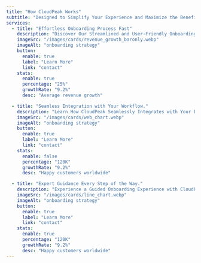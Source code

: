 ```yaml
---
title: "How CloudPeak Works"
subtitle: "Designed to Simplify Your Experience and Maximize the Benefits of CloudPeak's Innovative Features"
services:
  - title: "Effortless Onboarding Process Fast"
    description: "Discover Our Streamlined and User-Friendly Onboarding Process, Designed to Get You Up and Running Quickly and Efficiently."
    imageSrc: "/images/cards/revenue_growth_baronly.webp"
    imageAlt: "onboarding strategy"
    button:
      enable: true
      label: "Learn More"
      link: "contact"
    stats:
      enable: true
      percentage: "25%"
      growthRate: "9.2%"
      desc: "Average revenue growth"

  - title: "Seamless Integration with Your Workflow."
    description: "Learn How CloudPeak Seamlessly Integrates with Your Existing Systems and Processes, Ensuring Minimal Maximum Efficiency."
    imageSrc: "/images/cards/web_chart.webp"
    imageAlt: "onboarding strategy"
    button:
      enable: true
      label: "Learn More"
      link: "contact"
    stats:
      enable: false
      percentage: "120K"
      growthRate: "9.2%"
      desc: "Happy customers worldwide"

  - title: "Expert Guidance Every Step of the Way."
    description: "Experience a Guided Onboarding Experience with CloudPeak, Where Our Expert Team Provides Personalized Support and Assistance."
    imageSrc: "/images/cards/line_chart.webp"
    imageAlt: "onboarding strategy"
    button:
      enable: true
      label: "Learn More"
      link: "contact"
    stats:
      enable: true
      percentage: "120K"
      growthRate: "9.2%"
      desc: "Happy customers worldwide"
---
```

